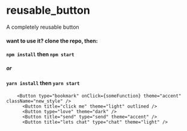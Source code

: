 # reusable_button
A completely reusable button

#### want to use it? clone the repo, then:
#### ``` npm install ``` then ```npm start```
##### or 
#### ``` yarn install ``` then ```yarn start```

```
    <Button type="bookmark" onClick={someFunction} theme="accent" className="new_style" />
      <Button title="click me" theme="light" outlined />
      <Button type="love" theme="dark" />
      <Button title="send" type="send" theme="accent" />
      <Button title="lets chat" type="chat" theme="light" />
```